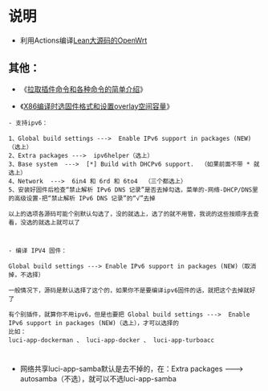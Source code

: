 # 说明
- 利用Actions编译[Lean大源码的OpenWrt](https://github.com/coolsnowwolf/lede)

## 其他：

- 《[拉取插件命令和各种命令的简单介绍](https://github.com/cddcx/immortalwrt-OpenWrt/blob/main/%E8%AF%B4%E6%98%8E/ming.md)》

- 《[X86编译时选固件格式和设置overlay空间容量](https://github.com/cddcx/immortalwrt-OpenWrt/blob/main/%E8%AF%B4%E6%98%8E/overlay.md)》
````
- 支持ipv6：

1、Global build settings --->  Enable IPv6 support in packages (NEW)（选上）
2、Extra packages --->  ipv6helper（选上）
3、Base system  --->  [*] Build with DHCPv6 support.  （如果前面不带 * 就选上）
4、Network  --->  6in4 和 6rd 和 6to4  （三个都选上）
5、安装好固件后检查“禁止解析 IPv6 DNS 记录”是否去掉勾选，菜单的-网络-DHCP/DNS里的高级设置-把“禁止解析 IPv6 DNS 记录”的“√”去掉

以上的选项各源码可能个别默认勾选了，没的就选上，选了的就不用管，我说的这些按顺序去查看，没选的就选上就可以了

````
#
````
- 编译 IPV4 固件：

Global build settings ---> Enable IPv6 support in packages (NEW)（取消掉，不选择）

一般情况下，源码是默认选择了这个的，如果你不是要编译ipv6固件的话，就把这个去掉就好了

有个别插件，就算你不用ipv6，但是也要把 Global build settings --->  Enable IPv6 support in packages (NEW)（选上），才可以选择的
比如：
luci-app-dockerman 、 luci-app-docker 、 luci-app-turboacc
````
#
- 网络共享luci-app-samba默认是去不掉的，在：Extra packages ---> autosamba（不选），就可以不选luci-app-samba
